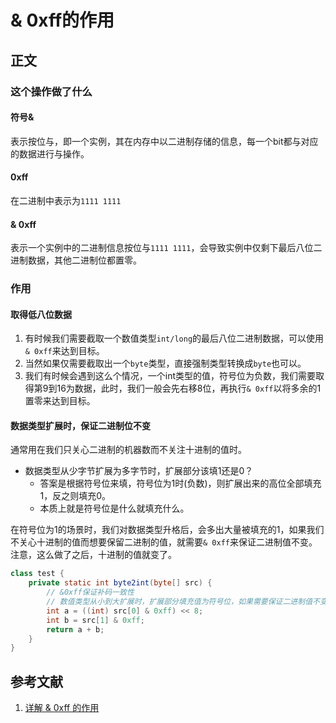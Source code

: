 # & 0xff的作用

## 正文

### 这个操作做了什么

#### 符号&

表示按位与，即一个实例，其在内存中以二进制存储的信息，每一个bit都与对应的数据进行与操作。

#### 0xff

在二进制中表示为`1111 1111`

#### & 0xff

表示一个实例中的二进制信息按位与`1111 1111`，会导致实例中仅剩下最后八位二进制数据，其他二进制位都置零。

### 作用

#### 取得低八位数据

1. 有时候我们需要截取一个数值类型`int/long`的最后八位二进制数据，可以使用`& 0xff`来达到目标。
2. 当然如果仅需要截取出一个`byte`类型，直接强制类型转换成`byte`也可以。
3. 我们有时候会遇到这么个情况，一个int类型的值，符号位为负数，我们需要取得第9到16为数据，此时，我们一般会先右移8位，再执行`& 0xff`以将多余的1置零来达到目标。

#### 数据类型扩展时，保证二进制位不变

通常用在我们只关心二进制的机器数而不关注十进制的值时。

- 数据类型从少字节扩展为多字节时，扩展部分该填1还是0？
    - 答案是根据符号位来填，符号位为1时(负数)，则扩展出来的高位全部填充1，反之则填充0。
    - 本质上就是符号位是什么就填充什么。

在符号位为1的场景时，我们对数据类型升格后，会多出大量被填充的1，如果我们不关心十进制的值而想要保留二进制的值，就需要`& 0xff`来保证二进制值不变。
注意，这么做了之后，十进制的值就变了。

```java
class test {
    private static int byte2int(byte[] src) {
        // &0xff保证补码一致性
        // 数值类型从小到大扩展时，扩展部分填充值为符号位，如果需要保证二进制值不变，则需要&0xff来将在负数情况下填充为1的扩展位置零
        int a = ((int) src[0] & 0xff) << 8;
        int b = src[1] & 0xff;
        return a + b;
    }
}
```

## 参考文献

1. [详解 & 0xff 的作用](https://blog.csdn.net/i6223671/article/details/88924481)